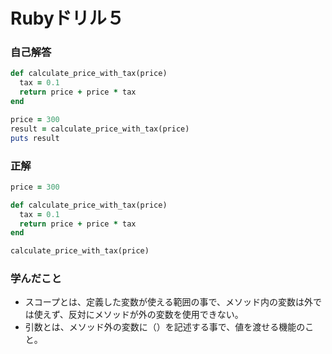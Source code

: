 # Rubyドリル５
### 自己解答
```ruby
def calculate_price_with_tax(price)
  tax = 0.1
  return price + price * tax
end

price = 300
result = calculate_price_with_tax(price)
puts result
```

### 正解
```ruby
price = 300

def calculate_price_with_tax(price)
  tax = 0.1
  return price + price * tax
end

calculate_price_with_tax(price)
```

### 学んだこと
- スコープとは、定義した変数が使える範囲の事で、メソッド内の変数は外では使えず、反対にメソッドが外の変数を使用できない。
- 引数とは、メソッド外の変数に（）を記述する事で、値を渡せる機能のこと。

